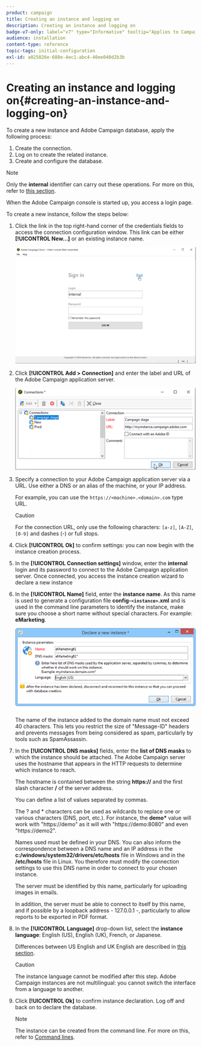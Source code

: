 ```yaml
---
product: campaign
title: Creating an instance and logging on
description: Creating an instance and logging on
badge-v7-only: label="v7" type="Informative" tooltip="Applies to Campaign Classic v7 only"
audience: installation
content-type: reference
topic-tags: initial-configuration
exl-id: a025026e-688e-4ec1-abc4-40ee040d2b3b
---
```

# Creating an instance and logging on{#creating-an-instance-and-logging-on}



To create a new instance and Adobe Campaign database, apply the following process:

1. Create the connection.
1. Log on to create the related instance.
1. Create and configure the database.

>[!NOTE]
>
>Only the **internal** identifier can carry out these operations. For more on this, refer to [this section](../../installation/using/configuring-campaign-server.md#internal-identifier).

When the Adobe Campaign console is started up, you access a login page.

To create a new instance, follow the steps below:

1. Click the link in the top right-hand corner of the credentials fields to access the connection configuration window. This link can be either **[!UICONTROL New...]** or an existing instance name.

   ![](assets/s_ncs_install_define_connection_01.png)

1. Click **[!UICONTROL Add > Connection]** and enter the label and URL of the Adobe Campaign application server.

   ![](assets/s_ncs_install_define_connection_02.png)

1. Specify a connection to your Adobe Campaign application server via a URL. Use either a DNS or an alias of the machine, or your IP address.

   For example, you can use the `https://<machine>.<domain>.com` type URL.

   >[!CAUTION]
   >
   >For the connection URL, only use the following characters: `[a-z]`, `[A-Z]`, `[0-9]` and dashes (-) or full stops.

1. Click **[!UICONTROL Ok]** to confirm settings: you can now begin with the instance creation process.
1. In the **[!UICONTROL Connection settings]** window, enter the **internal** login and its password to connect to the Adobe Campaign application server. Once connected, you access the instance creation wizard to declare a new instance
1. In the **[!UICONTROL Name]** field, enter the **instance name**. As this name is used to generate a configuration file **config-`<instance>`.xml** and is used in the command line parameters to identify the instance, make sure you choose a short name without special characters. For example: **eMarketing**.

   ![](assets/s_ncs_install_create_instance.png)

   The name of the instance added to the domain name must not exceed 40 characters. This lets you restrict the size of "Message-ID" headers and prevents messages from being considered as spam, particularly by tools such as SpamAssassin.

1. In the **[!UICONTROL DNS masks]** fields, enter the **list of DNS masks** to which the instance should be attached. The Adobe Campaign server uses the hostname that appears in the HTTP requests to determine which instance to reach.

   The hostname is contained between the string **https://** and the first slash character **/** of the server address.

   You can define a list of values separated by commas.

   The ? and &#42; characters can be used as wildcards to replace one or various characters (DNS, port, etc.). For instance, the **demo&#42;** value will work with "https://demo" as it will with "https://demo:8080" and even "https://demo2".

   Names used must be defined in your DNS. You can also inform the correspondence between a DNS name and an IP address in the **c:/windows/system32/drivers/etc/hosts** file in Windows and in the **/etc/hosts** file in Linux. You therefore must modify the connection settings to use this DNS name in order to connect to your chosen instance.

   The server must be identified by this name, particularly for uploading images in emails.

   In addition, the server must be able to connect to itself by this name, and if possible by a loopback address - 127.0.0.1 -, particularly to allow reports to be exported in PDF format. 

1. In the **[!UICONTROL Language]** drop-down list, select the **instance language**: English (US), English (UK), French, or Japanese.

   Differences between US English and UK English are described in [this section](../../platform/using/adobe-campaign-workspace.md#date-and-time).

   >[!CAUTION]
   >
   >The instance language cannot be modified after this step. Adobe Campaign instances are not multilingual: you cannot switch the interface from a language to another.

1. Click **[!UICONTROL Ok]** to confirm instance declaration. Log off and back on to declare the database.

   >[!NOTE]
   >
   >The instance can be created from the command line. For more on this, refer to [Command lines](../../installation/using/command-lines.md).
